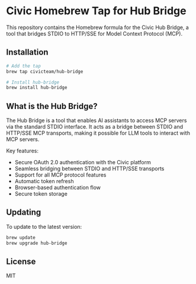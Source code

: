 # Civic Homebrew Tap for Hub Bridge

This repository contains the Homebrew formula for the Civic Hub Bridge, a tool that bridges STDIO to HTTP/SSE for Model Context Protocol (MCP).

## Installation

```bash
# Add the tap
brew tap civicteam/hub-bridge

# Install hub-bridge
brew install hub-bridge
```

## What is the Hub Bridge?

The Hub Bridge is a tool that enables AI assistants to access MCP servers via the standard STDIO interface. It acts as a bridge between STDIO and HTTP/SSE MCP transports, making it possible for LLM tools to interact with MCP servers.

Key features:
- Secure OAuth 2.0 authentication with the Civic platform
- Seamless bridging between STDIO and HTTP/SSE transports
- Support for all MCP protocol features
- Automatic token refresh
- Browser-based authentication flow
- Secure token storage

## Updating

To update to the latest version:

```bash
brew update
brew upgrade hub-bridge
```

## License

MIT